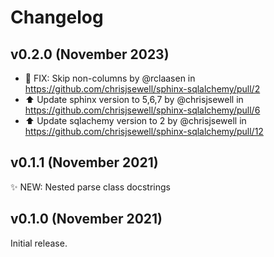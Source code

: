 # Changelog

## v0.2.0 (November 2023)

* 🐛 FIX: Skip non-columns by @rclaasen in https://github.com/chrisjsewell/sphinx-sqlalchemy/pull/2
* ⬆️ Update sphinx version to 5,6,7 by @chrisjsewell in https://github.com/chrisjsewell/sphinx-sqlalchemy/pull/6
* ⬆️ Update sqlachemy version to 2 by @chrisjsewell in https://github.com/chrisjsewell/sphinx-sqlalchemy/pull/12

## v0.1.1 (November 2021)

✨ NEW: Nested parse class docstrings

## v0.1.0 (November 2021)

Initial release.
